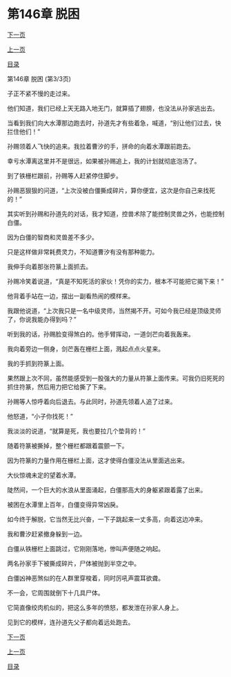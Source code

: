 <h1>第146章   脱困</h1>
            <div><p><a href="./438_%E7%AC%AC147%E7%AB%A0_%E7%83%88%E8%A1%80%E9%87%91%E5%88%9A.md">下一页</a></p><p><a href="./436_%E7%AC%AC146%E7%AB%A0_%E8%84%B1%E5%9B%B0.md">上一页</a></p><p><a href="../">目录</a></p></div>
            <div><p>第146章   脱困 (第3/3页)</p><p>子正不紧不慢的走过来。</p><p>他们知道，我们已经上天无路入地无门，就算插了翅膀，也没法从孙家逃出去。</p><p>当看到我们向大水潭那边跑去时，孙道先才有些着急，喊道，“别让他们过去，快拦住他们！”</p><p>孙赐领着人飞快的追来。我拉着曹汐的手，拼命的向着水潭跟前跑去。</p><p>幸亏水潭离这里并不是很远，如果被孙赐追上，我的计划就彻底泡汤了。</p><p>到了铁栅栏跟前，孙赐等人赶紧停住脚步。</p><p>孙赐恶狠狠的问道，“上次没被白僵撕成碎片，算你便宜，这次是你自己来找死的！”</p><p>其实听到孙赐和孙道先的对话，我才知道，控兽术除了能控制灵兽之外，也能控制白僵。</p><p>因为白僵的智商和灵兽差不多少。</p><p>只是这样做非常耗费灵力，不知道曹汐有没有那种能力。</p><p>我伸手向着那张符篆上面抓去。</p><p>孙赐冷笑着说道，“真是不知死活的家伙！凭你的实力，根本不可能把它揭下来！”</p><p>他背着手站在一边，摆出一副看热闹的模样来。</p><p>我跟他说道，“上次我只是一名中级灵师，当然揭不开。可如今我已经是顶级灵师了，你说我能办得到吗？”</p><p>听到我的话，孙赐脸变得煞白的。他手臂挥动，一道剑芒向着我轰来。</p><p>我向着旁边一侧身，剑芒轰在栅栏上面，溅起点点火星来。</p><p>我的手抓到符篆上面。</p><p>果然跟上次不同，虽然能感受到一股强大的力量从符篆上面传来。可我仍旧死死的抓住符篆，然后用力把它给撕了下来。</p><p>孙赐等人惊呼着向后退去。与此同时，孙道先领着人追了过来。</p><p>他怒道，“小子你找死！”</p><p>我淡淡的说道，“就算是死，我也要拉几个垫背的！”</p><p>随着符篆被撕掉，整个栅栏都跟着震颤一下。</p><p>因为符篆的力量作用在栅栏上面，这才使得白僵没法从里面逃出来。</p><p>大伙惊魂未定的望着水潭。</p><p>陡然间，一个巨大的水浪从里面涌起，白僵那高大的身躯紧跟着露了出来。</p><p>被困在水潭里上百年，白僵变得异常凶戾。</p><p>如今终于解脱，它当然无比兴奋，一下子跳起来一丈多高，向着这边冲来。</p><p>我和曹汐赶紧撤身躲到一边。</p><p>白僵从铁栅栏上面跳过，它刚刚落地，惨叫声便随之响起。</p><p>两名孙家手下被撕成碎片，尸体被抛到半空之中。</p><p>白僵凶神恶煞似的在人群里穿梭着，同时厉吼声震耳欲聋。</p><p>不一会，它周围就倒下十几具尸体。</p><p>它简直像绞肉机似的，把这么多年的愤怒，都发泄在孙家人身上。</p><p>见到它的模样，连孙道先父子都向着远处跑去。</p></div>
            <div><p><a href="./438_%E7%AC%AC147%E7%AB%A0_%E7%83%88%E8%A1%80%E9%87%91%E5%88%9A.md">下一页</a></p><p><a href="./436_%E7%AC%AC146%E7%AB%A0_%E8%84%B1%E5%9B%B0.md">上一页</a></p><p><a href="../">目录</a></p></div>